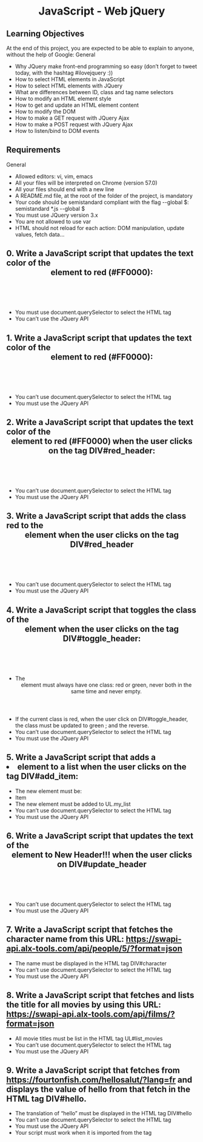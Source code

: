 # <center>JavaScript - Web jQuery</center>

## Learning Objectives
At the end of this project, you are expected to be able to explain to anyone, without the help of Google:
General

   * Why JQuery make front-end programming so easy (don’t forget to tweet today, with the hashtag #ilovejquery :))
   * How to select HTML elements in JavaScript
   * How to select HTML elements with JQuery
   * What are differences between ID, class and tag name selectors
   * How to modify an HTML element style
   * How to get and update an HTML element content
   * How to modify the DOM
   * How to make a GET request with JQuery Ajax
   * How to make a POST request with JQuery Ajax
   * How to listen/bind to DOM events

## Requirements
General

   * Allowed editors: vi, vim, emacs
   * All your files will be interpreted on Chrome (version 57.0)
   * All your files should end with a new line
   * A README.md file, at the root of the folder of the project, is mandatory
   * Your code should be semistandard compliant with the flag --global $: semistandard *.js --global $
   * You must use JQuery version 3.x
   * You are not allowed to use var
   * HTML should not reload for each action: DOM manipulation, update values, fetch data…

## 0. Write a JavaScript script that updates the text color of the <header> element to red (#FF0000):

   * You must use document.querySelector to select the HTML tag
   * You can’t use the JQuery API

## 1. Write a JavaScript script that updates the text color of the <header> element to red (#FF0000):

   * You can’t use document.querySelector to select the HTML tag
   * You must use the JQuery API

## 2. Write a JavaScript script that updates the text color of the <header> element to red (#FF0000) when the user clicks on the tag DIV#red_header:

   * You can’t use document.querySelector to select the HTML tag
   * You must use the JQuery API

## 3. Write a JavaScript script that adds the class red to the <header> element when the user clicks on the tag DIV#red_header

   * You can’t use document.querySelector to select the HTML tag
   * You must use the JQuery API

## 4. Write a JavaScript script that toggles the class of the <header> element when the user clicks on the tag DIV#toggle_header:

   * The <header> element must always have one class: red or green, never both in the same time and never empty.
   * If the current class is red, when the user click on DIV#toggle_header, the class must be updated to green ; and the reverse.
   * You can’t use document.querySelector to select the HTML tag
   * You must use the JQuery API

## 5. Write a JavaScript script that adds a <li> element to a list when the user clicks on the tag DIV#add_item:

   * The new element must be: <li>Item</li>
   * The new element must be added to UL.my_list
   * You can’t use document.querySelector to select the HTML tag
   * You must use the JQuery API

## 6. Write a JavaScript script that updates the text of the <header> element to New Header!!! when the user clicks on DIV#update_header

   * You can’t use document.querySelector to select the HTML tag
   * You must use the JQuery API

## 7. Write a JavaScript script that fetches the character name from this URL: https://swapi-api.alx-tools.com/api/people/5/?format=json

   * The name must be displayed in the HTML tag DIV#character
   * You can’t use document.querySelector to select the HTML tag
   * You must use the JQuery API

## 8. Write a JavaScript script that fetches and lists the title for all movies by using this URL: https://swapi-api.alx-tools.com/api/films/?format=json

   * All movie titles must be list in the HTML tag UL#list_movies
   * You can’t use document.querySelector to select the HTML tag
   * You must use the JQuery API

## 9. Write a JavaScript script that fetches from https://fourtonfish.com/hellosalut/?lang=fr and displays the value of hello from that fetch in the HTML tag DIV#hello.

   * The translation of “hello” must be displayed in the HTML tag DIV#hello
   * You can’t use document.querySelector to select the HTML tag
   * You must use the JQuery API
   * Your script must work when it is imported from the <head> tag

